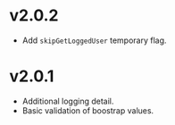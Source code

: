 # v2.0.2

- Add `skipGetLoggedUser` temporary flag.

# v2.0.1

- Additional logging detail.
- Basic validation of boostrap values.
